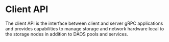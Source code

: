 # Client API

The client API is the interface between client and server gRPC applications and provides capabilities to manage storage and network hardware local to the storage nodes in addition to DAOS pools and services.
